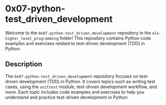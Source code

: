 # 0x07-python-test_driven_development

Welcome to the `0x07-python-test_driven_development` repository in the `alx-higher_level_programming` folder! This repository contains Python code examples and exercises related to test-driven development (TDD) in Python.

## Description

The `0x07-python-test_driven_development` repository focuses on test-driven development (TDD) in Python. It covers topics such as writing test cases, using the `unittest` module, test-driven development workflow, and more. Each topic includes code examples and exercises to help you understand and practice test-driven development in Python.
